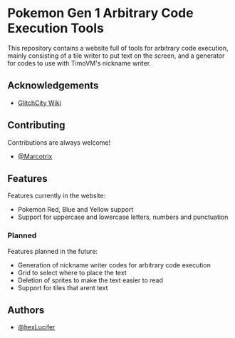 # Pokemon Gen 1 Arbitrary Code Execution Tools

This repository contains a website full of tools for arbitrary code execution, mainly consisting of a tile writer to put text on the screen, and a generator for codes to use with TimoVM's nickname writer.
## Acknowledgements

 - [GlitchCity Wiki](https://glitchcity.wiki/)


## Contributing

Contributions are always welcome!
- [@Marcotrix](https://github.com/Marcotrix)


## Features
Features currently in the website:
- Pokemon Red, Blue and Yellow support
- Support for uppercase and lowercase letters, numbers and punctuation

### Planned
Features planned in the future:
- Generation of nickname writer codes for arbitrary code execution
- Grid to select where to place the text
- Deletion of sprites to make the text easier to read
- Support for tiles that arent text
## Authors

- [@hexLucifer](https://www.github.com/hexLucifer)

